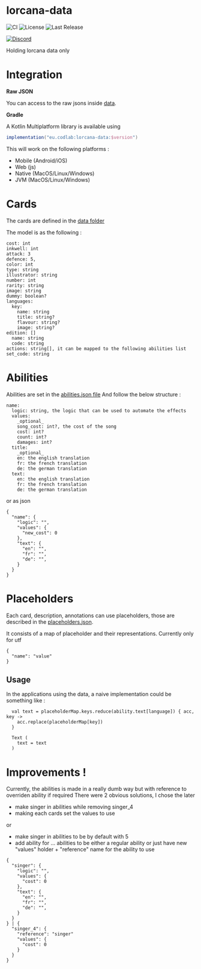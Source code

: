 # lorcana-data

![CI](https://github.com/codlab/lorcana-data/actions/workflows/build.yml/badge.svg)
![License](https://img.shields.io/github/license/codlab/lorcana-data)
![Last Release](https://img.shields.io/github/v/release/codlab/lorcana-data)

[
![Discord](https://img.shields.io/badge/Discord-Lorcana_Manager-blue)
](https://discord.gg/cd4hRF2PXm)

Holding lorcana data only

# Integration

**Raw JSON**

You can access to the raw jsons inside [data](./data).

**Gradle**

A Kotlin Multiplatform library is available using

```gradle
implementation("eu.codlab:lorcana-data:$version")
```

This will work on the following platforms :
- Mobile (Android/iOS)
- Web (js)
- Native (MacOS/Linux/Windows)
- JVM (MacOS/Linux/Windows)

# Cards

The cards are defined in the [data folder](./data/)

The model is as the following :

```
cost: int
inkwell: int
attack: 3
defence: 5,
color: int
type: string
illustrator: string
number: int
rarity: string
image: string
dummy: boolean?
languages:
  key:
    name: string
    title: string?
    flavour: string?
    image: string?
edition: []
  name: string
  code: string
actions: string[], it can be mapped to the following abilities list
set_code: string
```

# Abilities

Abilities are set in the [abilities.json file](./data/abilities.json)
And follow the below structure :

```
name:
  logic: string, the logic that can be used to automate the effects
  values:
    _optional_
    song_cost: int?, the cost of the song
    cost: int?
    count: int?
    damages: int?
  title:
    _optional_
    en: the english translation
    fr: the french translation
    de: the german translation
  text:
    en: the english translation
    fr: the french translation
    de: the german translation
```

or as json

```
{
  "name": {
    "logic": "",
    "values": {
      "new_cost": 0
    },
    "text": {
      "en": "",
      "fr": "",
      "de": "",
    }
  }
}
```

# Placeholders

Each card, description, annotations can use placeholders, those are described in the [placeholders.json](./data/placeholders.json).

It consists of a map of placeholder and their representations. Currently only for utf


```
{
  "name": "value"
}
```

## Usage

In the applications using the data, a naive implementation could be something like :

```
  val text = placeholderMap.keys.reduce(ability.text[language]) { acc, key ->
    acc.replace(placeholderMap[key])
  }

  Text (
    text = text
  )
```

# Improvements !

Currently, the abilities is made in a really dumb way but with reference to overriden ability if required
There were 2 obvious solutions, I chose the later

- make singer in abilities while removing singer_4
- making each cards set the values to use

or

- make singer in abilities to be by default with 5
- add ability for ... abilities to be either a regular ability or just have new "values" holder + "reference" name for the ability to use

```
{
  "singer": {
    "logic": "",
    "values": {
      "cost": 0
    },
    "text": {
      "en": "",
      "fr": "",
      "de": "",
    }
  }
} | {
  "singer_4": {
    "reference": "singer"
    "values": {
      "cost": 0
    }
  }
}

```